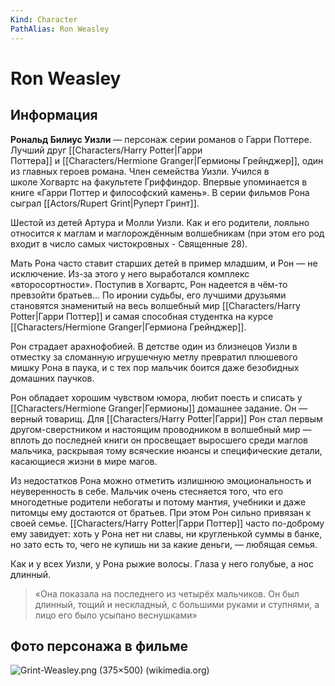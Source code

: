 ```yaml
---
Kind: Character
PathAlias: Ron Weasley
---
```

# Ron Weasley
## Информация
**Рональд Билиус Уизли** — персонаж серии романов о Гарри Поттере. Лучший друг [[Characters/Harry Potter|Гарри Поттера]] и [[Characters/Hermione Granger|Гермионы Грейнджер]], один из главных героев романа. Член семейства Уизли. Учился в школе Хогвартс на факультете Гриффиндор. Впервые упоминается в книге «Гарри Поттер и философский камень». В серии фильмов Рона сыграл [[Actors/Rupert Grint|Руперт Гринт]].

Шестой из детей Артура и Молли Уизли. Как и его родители, лояльно относится к маглам и маглорождённым волшебникам (при этом его род входит в число самых чистокровных - Священные 28).

Мать Рона часто ставит старших детей в пример младшим, и Рон — не исключение. Из-за этого у него выработался комплекс «второсортности». Поступив в Хогвартс, Рон надеется в чём-то превзойти братьев… По иронии судьбы, его лучшими друзьями становятся знаменитый на весь волшебный мир [[Characters/Harry Potter|Гарри Поттер]] и самая способная студентка на курсе [[Characters/Hermione Granger|Гермиона Грейнджер]].

Рон страдает арахнофобией. В детстве один из близнецов Уизли в отместку за сломанную игрушечную метлу превратил плюшевого мишку Рона в паука, и с тех пор мальчик боится даже безобидных домашних паучков.

Рон обладает хорошим чувством юмора, любит поесть и списать у [[Characters/Hermione Granger|Гермионы]] домашнее задание. Он — верный товарищ. Для [[Characters/Harry Potter|Гарри]] Рон стал первым другом-сверстником и настоящим проводником в волшебный мир — вплоть до последней книги он просвещает выросшего среди маглов мальчика, раскрывая тому всяческие нюансы и специфические детали, касающиеся жизни в мире магов.

Из недостатков Рона можно отметить излишнюю эмоциональность и неуверенность в себе. Мальчик очень стесняется того, что его многодетные родители небогаты и потому мантия, учебники и даже питомцы ему достаются от братьев. При этом Рон сильно привязан к своей семье. [[Characters/Harry Potter|Гарри Поттер]] часто по-доброму ему завидует: хоть у Рона нет ни славы, ни кругленькой суммы в банке, но зато есть то, чего не купишь ни за какие деньги, — любящая семья.

Как и у всех Уизли, у Рона рыжие волосы. Глаза у него голубые, а нос длинный.

> «Она показала на последнего из четырёх мальчиков. Он был длинный, тощий и нескладный, с большими руками и ступнями, а лицо его было усыпано веснушками»
## Фото персонажа в фильме
![Grint-Weasley.png (375×500) (wikimedia.org)](https://upload.wikimedia.org/wikipedia/ru/3/32/Grint-Weasley.png)